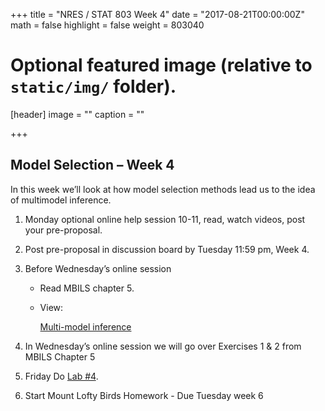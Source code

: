+++
title = "NRES / STAT 803 Week 4"
date = "2017-08-21T00:00:00Z"
math = false
highlight = false
weight = 803040

# Optional featured image (relative to `static/img/` folder).
[header]
image = ""
caption = ""

+++

## Model Selection – Week 4

In this week we’ll look at how model selection methods lead us to the idea of multimodel inference.

1. Monday optional online help session 10-11, read, watch videos, post your pre-proposal.

4. Post pre-proposal in discussion board by Tuesday 11:59 pm, Week 4.

1. Before Wednesday’s online session

    * Read MBILS chapter 5.

    * View:

        [Multi-model inference](https://youtu.be/rc9Lgoql-8E)

2. In Wednesday’s online session we will go over Exercises 1 & 2 from MBILS Chapter 5

3. Friday Do [Lab #4](../Week_3/lab_4/). 

4. Start Mount Lofty Birds Homework - Due Tuesday week 6